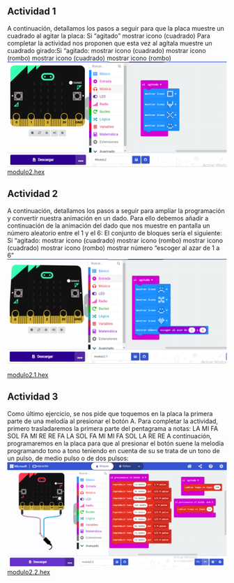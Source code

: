 ## Actividad 1
A continuación, detallamos los pasos a seguir para que la placa muestre un
cuadrado al agitar la placa:
Si “agitado”
mostrar icono (cuadrado)
Para completar la actividad nos proponen que esta vez al agítala muestre un
cuadrado girado:Si “agitado:
mostrar icono (cuadrado)
mostrar icono (rombo)
mostrar icono (cuadrado)
mostrar icono (rombo)
 ![image](modulo2.PNG)
 [modulo2.hex](Modulo2.hex)


## Actividad 2
A continuación, detallamos los pasos a seguir para ampliar la programación y
convertir nuestra animación en un dado.
Para ello debemos añadir a continuación de la animación del dado que nos
muestre en pantalla un número aleatorio entre el 1 y el 6:
El conjunto de bloques sería el siguiente:
Si “agitado:
mostrar icono (cuadrado)
mostrar icono (rombo)
mostrar icono (cuadrado)
mostrar icono (rombo)
mostrar número “escoger al azar de 1 a 6”
 ![image](modulo2.1.PNG)
 
 [modulo2.1.hex](modulo21.hex)

## Actividad 3
Como último ejercicio, se nos pide que toquemos en la placa la primera parte de
una melodía al presionar el botón A.
Para completar la actividad, primero trasladaremos la primera parte del
pentagrama a notas:
LA MI FA SOL FA MI RE RE FA LA SOL FA MI MI FA SOL LA RE RE
A continuación, programaremos en la placa para que al presionar el botón suene
la melodía programando tono a tono teniendo en cuenta de su se trata de un tono
de un pulso, de medio pulso o de dos pulsos:
 ![image](modulo2.2.PNG)
 [modulo2.2.hex](modulo22.hex)

